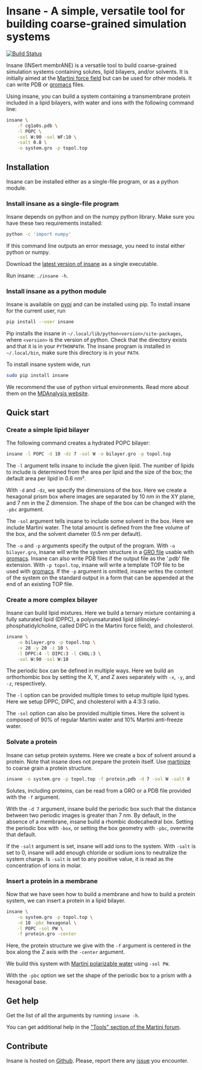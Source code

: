 # Insane - A simple, versatile tool for building coarse-grained simulation systems

[![Build Status](https://travis-ci.org/Tsjerk/Insane.svg?branch=master)](https://travis-ci.org/Tsjerk/Insane)

Insane (INSert membrANE) is a versatile tool to build coarse-grained simulation
systems containing solutes, lipid bilayers, and/or solvents. It is initially
aimed at the [Martini force field](http://cgmartini.nl) but can be used for
other models. It can write PDB or [gromacs][] files.

Using insane, you can build a system containing a transmembrane protein
included in a lipid bilayers, with water and ions with the following command
line:

```bash
insane \
    -f cg1a0s.pdb \
    -l POPC \
    -sol W:90 -sol WF:10 \
    -salt 0.8 \
    -o system.gro -p topol.top
```

## Installation

Insane can be installed either as a single-file program, or as a python module.

### Install insane as a single-file program

Insane depends on python and on the numpy python library. Make sure you
have these two requirements installed:

```bash
python -c 'import numpy'
```

If this command line outputs an error message, you need to instal either python
or numpy.

Download the [latest version of
insane](https://github.com/Tsjerk/Insane/releases/download/v1.0rc1/insane) as
a single executable.

Run insane: `./insane -h`.

### Install insane as a python module

Insane is available on [pypi](https://pypi.python.org/pypi/insane/1.0rc1) and
can be installed using pip. To install insane for the current user, run

```bash
pip install --user insane
```

Pip installs the insane in `~/.local/lib/python<version>/site-packages`,
where `<version>` is the version of python. Check that the
directory exists and that it is in your `PYTHONPATH`. The insane program is
installed in `~/.local/bin`, make sure this directory is in your `PATH`.

To install insane system wide, run

```bash
sudo pip install insane
```

We recommend the use of python virtual environments. Read more about them on
the [MDAnalysis website](http://www.mdanalysis.org/2017/04/07/environments/).

## Quick start

### Create a simple lipid bilayer

The following command creates a hydrated POPC bilayer:

```bash
insane -l POPC -d 10 -dz 7 -sol W -o bilayer.gro -p topol.top
```

The `-l` argument tells insane to include the given lipid. The number of lipids
to include is determined from the area per lipid and the size of the box; the
default area per lipid in 0.6 nm².

With `-d` and `-dz`, we specify the dimensions of the box. Here we create
a hexagonal prism box where images are separated by 10 nm in the XY plane, and
7 nm in the Z dimension. The shape of the box can be changed with the `-pbc`
argument.

The `-sol` argument tells insane to include some solvent in the box. Here we
include Martini water. The total amount is defined from the free volume of the
box, and the solvent diameter (0.5 nm per default).

The `-o` and `-p` arguments specify the output of the program. With `-o
bilayer.gro`, insane will write the system structure in a [GRO
file](http://manual.gromacs.org/current/online/gro.html) usable with
[gromacs][]. Insane can also write PDB files if the output file as the '.pdb'
file extension. With `-p topol.top`, insane will write a template TOP file to
be used with [gromacs][]. If the `-p` argument is omitted, insane writes the
content of the system on the standard output in a form that can be appended at
the end of an existing TOP file.

### Create a more complex bilayer

Insane can build lipid mixtures. Here we build a ternary mixture containing
a fully saturated lipid (DPPC), a polyunsaturated lipid
(dilinoleyl-phosphatidylcholine, called DIPC in the Martini force field), and
cholesterol.

```bash
insane \
    -o bilayer.gro -p topol.top \
    -x 20 -y 20 -z 10 \
    -l DPPC:4 -l DIPC:3 -l CHOL:3 \
    -sol W:90 -sol W:10
```

The periodic box can be defined in multiple ways. Here we build an orthorhombic
box by setting the X, Y, and Z axes separately with `-x`, `-y`, and `-z`,
respectively.

The `-l` option can be provided multiple times to setup multiple lipid types.
Here we setup DPPC, DIPC, and cholesterol with a 4:3:3 ratio.

The `-sol` option can also be provided multiple times. Here the solvent is
composed of 90% of regular Martini water and 10% Martini anti-freeze water.

### Solvate a protein

Insane can setup protein systems. Here we create a box of solvent around
a protein. Note that insane does not prepare the protein itself. Use
[martinize](http://cgmartini.nl/index.php/tools2/proteins-and-bilayers) to
coarse grain a protein structure.

```bash
insane -o system.gro -p topol.top -f protein.pdb -d 7 -sol W -salt 0
```
Solutes, including proteins, can be read from a GRO or a PDB file provided with
the `-f` argument.

With the `-d 7` argument, insane build the periodic box such that the distance
between two periodic images is greater than 7 nm. By default, in the absence of
a membrane, insane build a rhombic dodecahedral box. Setting the periodic box
with `-box`, or setting the box geometry with `-pbc`, overwrite that default.

If the `-salt` argument is set, insane will add ions to the system. With
`-salt` is set to 0, insane will add enough chloride or sodium ions to
neutralize the system charge. Is `-salt` is set to any positive value, it is
read as the concentration of ions in molar.

### Insert a protein in a membrane

Now that we have seen how to build a membrane and how to build a protein
system, we can insert a protein in a lipid bilayer.

```bash
insane \
    -o system.gro -p topol.top \
    -d 10 -pbc hexagonal \
    -l POPC -sol PW \
    -f protein.gro -center
```

Here, the protein structure we give with the `-f` argument is centered in the
box along the Z axis with the `-center` argument.

We build this system with [Martini polarizable
water](http://journals.plos.org/ploscompbiol/article?id=10.1371/journal.pcbi.1000810)
using `-sol PW`.

With the `-pbc` option we set the shape of the periodic box to a prism with
a hexagonal base.

## Get help

Get the list of all the arguments by running `insane -h`.

You can get additional help in the ["Tools" section of the Martini
forum](http://cgmartini.nl/index.php/component/kunena/9-tools).

## Contribute

Insane is hosted on [Github](https://github.com/Tsjerk/Insane). Please, report
there any [issue](https://github.com/Tsjerk/Insane/issues) you encounter.

[gromacs]: http://www.gromacs.org
